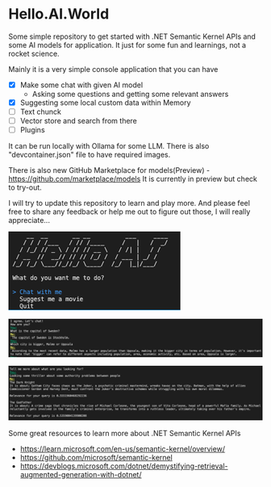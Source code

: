 # Hello.AI.World

Some simple repository to get started with .NET Semantic Kernel APIs and some AI models for application. It just for some fun and learnings, not a rocket science.

Mainly it is a very simple console application that you can have

- [x] Make some chat with given AI model
     - Asking some questions and getting some relevant answers
- [x] Suggesting some local custom data within Memory
- [ ] Text chunck
- [ ] Vector store and search from there
- [ ] Plugins

It can be run locally with Ollama for some LLM. There is also "devcontainer.json" file to have required images.

There is also new GitHub Marketplace for models(Preview) - https://github.com/marketplace/models It is currently in preview but check to try-out.

I will try to update this repository to learn and play more. And please feel free to share any feedback or help me out to figure out those, I will really appreciate...


![What](/img01.png)

![What](/img02.png)

![What](/img03.png)

Some great resources to learn more about .NET Semantic Kernel APIs

- https://learn.microsoft.com/en-us/semantic-kernel/overview/
- https://github.com/microsoft/semantic-kernel
- https://devblogs.microsoft.com/dotnet/demystifying-retrieval-augmented-generation-with-dotnet/
